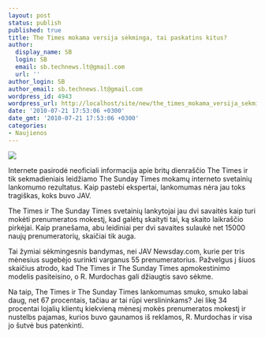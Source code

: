 ```yaml
---
layout: post
status: publish
published: true
title: The Times mokama versija sėkminga, tai paskatins kitus?
author:
  display_name: SB
  login: SB
  email: sb.technews.lt@gmail.com
  url: ''
author_login: SB
author_email: sb.technews.lt@gmail.com
wordpress_id: 4943
wordpress_url: http://localhost/site/new/the_times_mokama_versija_sekminga_tai_paskatins_kitus/
date: '2010-07-21 17:53:06 +0300'
date_gmt: '2010-07-21 17:53:06 +0300'
categories:
- Naujienos
---
```

<div class="imgright"><img src="http://t0.gstatic.com/images?q=tbn:qRc0fLAQ97LbyM:http://witnessthis.files.wordpress.com/2010/02/ipad-ny-times.jpg"  /></div>
<p>Internete pasirodė neoficiali informacija apie britų dienraščio The Times ir tik sekmadieniais leidžiamo The Sunday Times mokamų interneto svetainių lankomumo rezultatus. Kaip pastebi ekspertai, lankomumas nėra jau toks tragiškas, koks buvo JAV.</p>
<p>The Times ir The Sunday Times svetainių lankytojai jau dvi savaitės kaip turi mokėti prenumeratos mokestį, kad galėtų skaityti tai, ką skaito laikraščio pirkėjai. Kaip pranešama, abu leidiniai per dvi savaites sulaukė net 15000 naujų prenumeratorių, skaičiai tik auga.</p>
<p>Tai žymiai sėkmingesnis bandymas, nei JAV Newsday.com, kurie per tris mėnesius sugebėjo surinkti varganus 55 prenumeratorius. Pažvelgus į šiuos skaičius atrodo, kad The Times ir The Sunday Times apmokestinimo modelis pasiteisino, o R. Murdochas gali džiaugtis savo sėkme.</p>
<p>Na taip, The Times ir The Sunday Times lankomumas smuko, smuko labai daug, net 67 procentais, tačiau ar tai rūpi verslininkams? Jei likę 34 procentai lojalių klientų kiekvieną mėnesį mokės prenumeratos mokestį ir nustelbs pajamas, kurios buvo gaunamos iš reklamos, R. Murdochas ir visa jo šutvė bus patenkinti.<br /></p>
